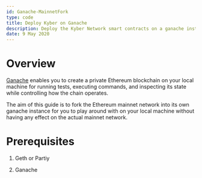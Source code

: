 ```yaml
---
id: Ganache-MainnetFork
type: code
title: Deploy Kyber on Ganache
description: Deploy the Kyber Network smart contracts on a ganache instance
date: 9 May 2020
---
```

# Overview

[Ganache](https://truffleframework.com/ganache) enables you to create a private Ethereum blockchain on your local machine for running tests, executing commands, and inspecting its state while controlling how the chain operates.

The aim of this guide is to fork the Ethereum mainnet network into its own ganache instance for you to play around with on your local machine without having any effect on the actual mainnet network.

# Prerequisites

1. Geth or Partiy

2. Ganache
